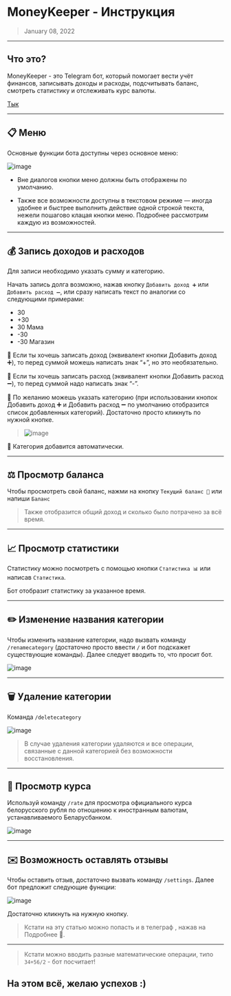 # **MoneyKeeper - Инструкция** #
> January 08, 2022

---

## **Что это?** ##
MoneyKeeper - это Telegram бот, который помогает вести учёт финансов, записывать доходы и расходы, подсчитывать баланс, смотреть статистику и отслеживать курс валюты.

[Тык](https://t.me/MoneyKeeperTgBot)

---

## **📋 Меню** ##

Основные функции бота доступны через основное меню:

![image](https://user-images.githubusercontent.com/61269026/171404570-249f1c33-9714-4f45-8e7b-ed7bba258567.png)

- Вне диалогов кнопки меню должны быть отображены по умолчанию.

- Также все возможности доступны в текстовом режиме — иногда удобнее и быстрее выполнить действие одной строкой текста, нежели пошагово клацая кнопки меню. Подробнее рассмотрим каждую из возможностей.

---

## **💰 Запись доходов и расходов** ##

Для записи необходимо указать сумму и категорию.

Начать запись долга возможно, нажав кнопку ``Добавить доход ➕`` или ``Добавить расход ➖``, или сразу написать текст по аналогии со следующими примерами:

* 30
* +30
* 30 Мама
* -30
* -30 Магазин

📌 Если ты хочешь записать доход (эквивалент кнопки Добавить доход ➕), то перед суммой можешь написать знак “+”, но это необязательно.
> 
📌 Если ты хочешь записать расход (эквивалент кнопки Добавить расход ➖), то перед суммой надо написать знак “-”.
> 
📌 По желанию можешь указать категорию (при использовании кнопок  Добавить доход ➕ и Добавить расход ➖ по умолчанию отобразится список добавленных категорий). Достаточно просто кликнуть по нужной кнопке.
>
> ![image](https://user-images.githubusercontent.com/61269026/171405762-928381cc-149d-4e45-b3d1-d77432df06c7.png)
>
📌 Категория добавится автоматически.

---

## **⚖️ Просмотр баланса** ##
Чтобы просмотреть свой баланс, нажми на кнопку ``Текущий баланс 🤑`` или напиши ``Баланс``

> Также отобразится общий доход и сколько было потрачено за всё время.

---

## **📈 Просмотр статистики** ##
Статистику можно посмотреть с помощью кнопки ``Статистика 📊`` или написав ``Статистика``. 

Бот отобразит статистику за указанное время.

---

## **✏️ Изменение названия категории** ##
Чтобы изменить название категории, надо вызвать команду ``/renamecategory`` (достаточно просто ввести ``/`` и бот подскажет существующие команды). Далее следует вводить то, что просит бот.

![image](https://user-images.githubusercontent.com/61269026/171405962-245a9d98-008c-4207-a8d1-960a766da888.png)

---

## **🗑 Удаление категории**
Команда ``/deletecategory``

![image](https://user-images.githubusercontent.com/61269026/171406049-6f466fc8-0e09-4cb8-81a2-b1a5d19c8899.png)

> В случае удаления категории удаляются и все операции, связанные с данной категорией без возможности восстановления.

---

## **💸 Просмотр курса** ##
Используй команду ``/rate`` для просмотра официального курса белорусского рубля по отношению к иностранным валютам, устанавливаемого Беларусбанком.

![image](https://user-images.githubusercontent.com/61269026/171406246-8bc53ad0-f3b2-4d34-bd30-6e40e2265796.png)

---

## **✉️ Возможность оставлять отзывы** ##
Чтобы оставить отзыв, достаточно вызвать команду ``/settings``. Далее бот предложит следующие функции:

![image](https://user-images.githubusercontent.com/61269026/171406314-da6ee5e0-32c6-4157-880c-468908f4222e.png)

Достаточно кликнуть на нужную кнопку.

> Кстати на эту статью можно попасть и в телеграф , нажав на Подробнее 👀.

---

> Кстати можно вводить разные математические операции, типо ``34+56/2`` - бот посчитает!

## **На этом всё, желаю успехов :)** ##